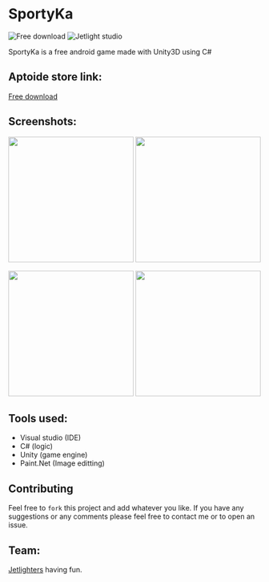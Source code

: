 # SportyKa
![Free download](https://img.shields.io/badge/Aptoide%20store-free-orange.svg)
![Jetlight studio](https://img.shields.io/badge/Made%20by-Jetlight%20studio-blue.svg?color=082544)

SportyKa is a free android game made with Unity3D using C#

## Aptoide store link:
[Free download](https://sportyka.en.aptoide.com/)

## Screenshots:

<img src="https://cloud.githubusercontent.com/assets/17766221/24840982/2b10c5f0-1d71-11e7-86c6-3ecd766f7326.png" width="250"/>  <img src="https://cloud.githubusercontent.com/assets/17766221/24840981/2b09a78e-1d71-11e7-905e-efe25b6a2fb4.png" width="250"/> 

<img src="https://cloud.githubusercontent.com/assets/17766221/24840980/2b03c0ee-1d71-11e7-81f1-79e764acff52.png" width="250"/>  <img src="https://cloud.githubusercontent.com/assets/17766221/24840983/2b16b8de-1d71-11e7-9c6d-f2053a22d540.png" width="250"/>

## Tools used:
* Visual studio (IDE)
* C# (logic)
* Unity (game engine)
* Paint.Net (Image editting)

## Contributing
Feel free to `fork` this project and add whatever you like. If you have any suggestions or any comments please feel free to contact me or to open an issue.

## Team:
[Jetlighters](https://github.com/JetLightStudio) having fun.
